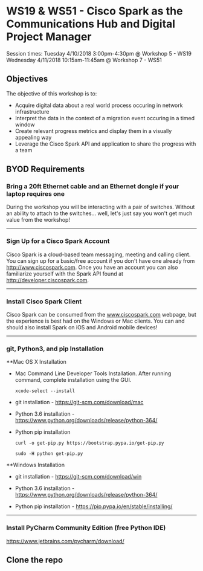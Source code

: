 # WS19 & WS51 - Cisco Spark as the Communications Hub and Digital Project Manager
Session times:
Tuesday 4/10/2018 3:00pm-4:30pm @ Workshop 5 - WS19
Wednesday 4/11/2018 10:15am-11:45am @ Workshop 7 - WS51

## Objectives
The objective of this workshop is to:

* Acquire digital data about a real world process occuring in network infrastructure
* Interpret the data in the context of a migration event occuring in a timed window
* Create relevant progress metrics and display them in a visually appealing way
* Leverage the Cisco Spark API and application to share the progress with a team

## BYOD Requirements
### Bring a 20ft Ethernet cable and an Ethernet dongle if your laptop requires one
During the workshop you will be interacting with a pair of switches. Without an ability to attach to the switches... well, let's just say you won't get much value from the workshop!

---

### Sign Up for a Cisco Spark Account
Cisco Spark is a cloud-based team messaging, meeting and calling client. You can sign up for a basic/free account if you don't have one already from http://www.ciscospark.com. Once you have an account you can also familiarize yourself with the Spark API found at http://developer.ciscospark.com.

---
### Install Cisco Spark Client
Cisco Spark can be consumed from the www.ciscospark.com webpage, but the experience is best had on the Windows or Mac clients. You can and should also install Spark on iOS and Android mobile devices!

---

### git, Python3, and pip Installation

**Mac OS X Installation

* Mac Command Line Developer Tools Installation. After running command, complete installation using the GUI.

  `xcode-select --install`          

* git installation - https://git-scm.com/download/mac

* Python 3.6 installation - https://www.python.org/downloads/release/python-364/

* Python pip installation

  `curl -o get-pip.py https://bootstrap.pypa.io/get-pip.py`
  
  `sudo -H python get-pip.py`

**Windows Installation

* git installation - https://git-scm.com/download/win

* Python 3.6 installation - https://www.python.org/downloads/release/python-364/

* Python pip installation - https://pip.pypa.io/en/stable/installing/

---

### Install PyCharm Community Edition (free Python IDE)
https://www.jetbrains.com/pycharm/download/


## Clone the repo
